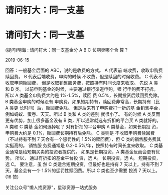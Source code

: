 # 请问钉大：同一支基

# 请问钉大：同一支基

(提问)明海 : 请问钉大：同一支基金分 A B C 长期卖哪个合 算？

2019-06-15

回答：一般基金后面的 ABC，说的是收费的方式。 A 代表前 端收费，收取申购费赎回费。 B 代表后端收费，申购的时候 不收费，但是赎回的时候收费。 C 代表不收取申购赎回费， 但是收取销售服务费，按照持有时间长度来收取。 先说 A 类 和 B 类。 以前申购基金的时候，主要通过银行渠道申购，银 行申购费不打折。 所以 A 类基金申购费大约是 1%-1.5%，赎回 费 0.5%，长期投资后赎回费免除。 B 类基金申购的时候没有 申购费，如果短期持有，赎回费非常高，长期持有（比 A 类更 长时间）后，赎回费免除。 但是后来有了申购费打一折的基 金销售平台，例如蚂蚁、蛋卷、天天。所以 B 类和 A 类的差别 就很小了。 有的时候 A 类反而更有优势，加上很多基金没有 B 类，所以通常就选有折扣的平台买 A 类就好的。 A 类和 C 类基 金如何选择呢？ 对有折扣的平台申购 A 类基金，如果长期投 资，申购费大约是 0.1%，赎回费长期持有后免除。 C 类则是 不收取申购费赎回费（不过持有不到 7 天会有一个惩罚性的 1.5%的赎回费），但 C 类的销售服务费其实挺高的。 销售服 务费通常是 0.2-0.5%/年，按照持有时间长度来收取。 C 类基 金通常是给短期买卖的投资者提供的。 如果是长期投资，A 类基金反而会更有优势。 所以， 通过有折扣的基金平台投 资，选 A。 长期投资，选 A。 短期投资，选 C。 要注意，虽 然 C 类适合短期投资，但最好也是持有 7 天以上。持有不到 7 天，基金会有一个 1.5%的惩罚性赎回费。所以 C 类也至少需要 投资 7 天以上。(16 赞)

关注公众号"懒人找资源"，星球资源一站式服务